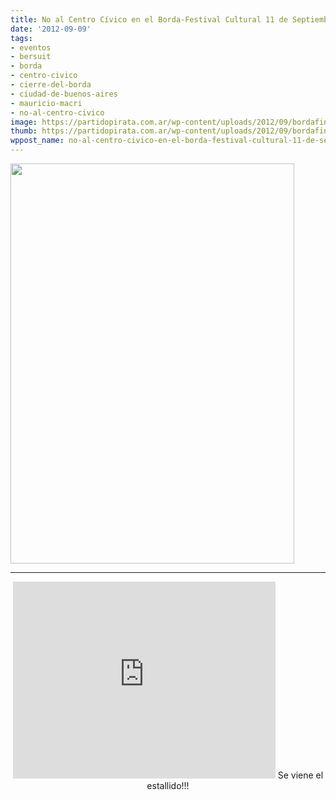 ```yaml
---
title: No al Centro Cívico en el Borda-Festival Cultural 11 de Septiembre 15 hs.
date: '2012-09-09'
tags:
- eventos
- bersuit
- borda
- centro-civico
- cierre-del-borda
- ciudad-de-buenos-aires
- mauricio-macri
- no-al-centro-civico
image: https://partidopirata.com.ar/wp-content/uploads/2012/09/bordafinalweb-1.jpg
thumb: https://partidopirata.com.ar/wp-content/uploads/2012/09/bordafinalweb-1-150x150.jpg
wppost_name: no-al-centro-civico-en-el-borda-festival-cultural-11-de-septiembre-15-hs
---
```


<a href="https://partidopirata.com.ar/wp-content/uploads/2012/09/bordafinalweb-1.jpg"><img class="size-full wp-image-6410 aligncenter" title="bordafinalweb (1)" src="https://partidopirata.com.ar/wp-content/uploads/2012/09/bordafinalweb-1.jpg" alt="" width="454" height="640" /></a>

<hr />

<center>
<iframe src="http://www.youtube.com/embed/tS_tmDHk2qk" frameborder="0" width="420" height="315"></iframe>
Se viene el estallido!!!</center>

